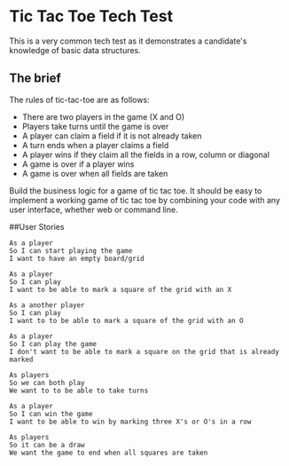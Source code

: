 # Tic Tac Toe Tech Test

This is a very common tech test as it demonstrates a candidate's knowledge of basic data structures.

## The brief

The rules of tic-tac-toe are as follows:

* There are two players in the game (X and O)
* Players take turns until the game is over
* A player can claim a field if it is not already taken
* A turn ends when a player claims a field
* A player wins if they claim all the fields in a row, column or diagonal
* A game is over if a player wins
* A game is over when all fields are taken

Build the business logic for a game of tic tac toe. It should be easy to implement a working game of tic tac toe by combining your code with any user interface, whether web or command line.

##User Stories

```
As a player
So I can start playing the game
I want to have an empty board/grid
```
```
As a player
So I can play
I want to be able to mark a square of the grid with an X
```
```
As a another player
So I can play
I want to to be able to mark a square of the grid with an O
```
```
As a player
So I can play the game
I don't want to be able to mark a square on the grid that is already marked
```
```
As players
So we can both play
We want to to be able to take turns
```
```
As a player
So I can win the game
I want to be able to win by marking three X's or O's in a row
```
```
As players
So it can be a draw
We want the game to end when all squares are taken
```
